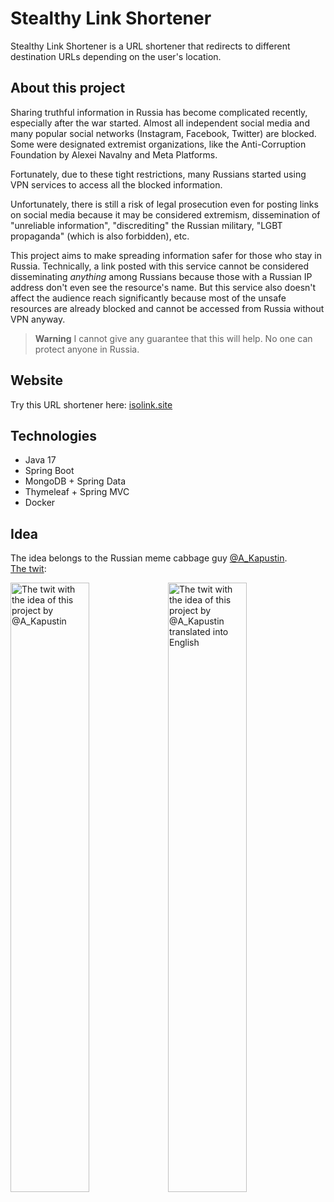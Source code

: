 # Stealthy Link Shortener

Stealthy Link Shortener is a URL shortener that redirects to different destination URLs depending on the user's location. 

## About this project

Sharing truthful information in Russia has become complicated recently, especially after the war started.
Almost all independent social media and many popular social networks (Instagram, Facebook, Twitter) are blocked.
Some were designated extremist organizations, like the Anti-Corruption Foundation by Alexei Navalny and Meta Platforms. 

Fortunately, due to these tight restrictions, many Russians started using VPN services to access all the blocked information.

Unfortunately, there is still a risk of legal prosecution even for posting links on social media because
it may be considered extremism, dissemination of "unreliable information", "discrediting" the Russian military,
"LGBT propaganda" (which is also forbidden), etc.

This project aims to make spreading information safer for those who stay in Russia. Technically, a link posted with
this service cannot be considered disseminating *anything* among Russians because those with a Russian IP address
don't even see the resource's name. But this service also doesn't affect the audience reach significantly because
most of the unsafe resources are already blocked and cannot be accessed from Russia without VPN anyway.

> **Warning**
> I cannot give any guarantee that this will help. No one can protect anyone in Russia.

## Website

Try this URL shortener here: [isolink.site](https://isolink.site)

## Technologies

- Java 17
- Spring Boot
- MongoDB + Spring Data
- Thymeleaf + Spring MVC
- Docker

## Idea

The idea belongs to the Russian meme cabbage guy [@A_Kapustin](https://twitter.com/A_Kapustin).  
[The twit](https://twitter.com/A_Kapustin/status/1531958391823863809):

<img src="https://raw.githubusercontent.com/wiki/isomethane/stealthy-link-shortener/images/A_Kapustin_twit.png" alt="The twit with the idea of this project by @A_Kapustin" width="50%"><img src="https://raw.githubusercontent.com/wiki/isomethane/stealthy-link-shortener/images/A_Kapustin_twit_en.png" alt="The twit with the idea of this project by @A_Kapustin translated into English" width="50%">
